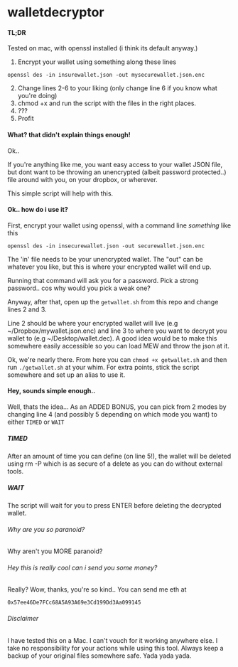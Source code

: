 # walletdecryptor

#### TL;DR

Tested on mac, with openssl installed (i think its default anyway.)

1. Encrypt your wallet using something along these lines

`openssl des -in insurewallet.json -out mysecurewallet.json.enc`

2. Change lines 2-6 to your liking (only change line 6 if you know what you're doing)
3. chmod +x and run the script with the files in the right places.
4. ???
5. Profit

#### What? that didn't explain things enough!

Ok..

If you're anything like me, you want easy access to your wallet JSON file, but dont want to be throwing an unencrypted (albeit password protected..) file around with you, on your dropbox, or wherever.

This simple script will help with this.

#### Ok.. how do i use it?

First, encrypt your wallet using openssl, with a command line _something_ like this

`openssl des -in insecurewallet.json -out securewallet.json.enc`

The 'in' file needs to be your unencrypted wallet. The "out" can be whatever you like, but this is where your encrypted wallet will end up.

Running that command will ask you for a password. Pick a strong password.. cos why would you pick a weak one?

Anyway, after that, open up the `getwallet.sh` from this repo and change lines 2 and 3.

Line 2 should be where your encrypted wallet will live (e.g ~/Dropbox/mywallet.json.enc) and line 3 to where you want to decrypt you wallet to (e.g ~/Desktop/wallet.dec). A good idea would be to make this somewhere easily accessible so you can load MEW and throw the json at it.

Ok, we're nearly there. From here you can `chmod +x getwallet.sh` and then run `./getwallet.sh` at your whim. For extra points, stick the script somewhere and set up an alias to use it.

#### Hey, sounds simple enough..

Well, thats the idea... As an ADDED BONUS, you can pick from 2 modes by changing line 4 (and possibly 5 depending on which mode you want) to either `TIMED` or `WAIT`

##### TIMED

After an amount of time you can define (on line 5!), the wallet will be deleted using rm -P which is as secure of a delete as you can do without external tools.

##### WAIT

The script will wait for you to press ENTER before deleting the decrypted wallet.


###### Why are you so paranoid?

Why aren't you MORE paranoid?


###### Hey this is really cool can i send you some money?

Really? Wow, thanks, you're so kind.. You can send me eth at

```0x57ee46De7FCc68A5A93A69e3Cd199Dd3Aa099145```


###### Disclaimer

I have tested this on a Mac. I can't vouch for it working anywhere else. I take no responsibility for your actions while using this tool. Always keep a backup of your original files somewhere safe. Yada yada yada.

